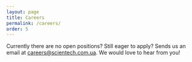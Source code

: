 ```yaml
---
layout: page
title: Careers
permalink: /careers/
order: 5
---
```


Currently there are no open positions? Still eager to apply? Sends us an email at careers@scientech.com.ua. We would love to hear from you!
